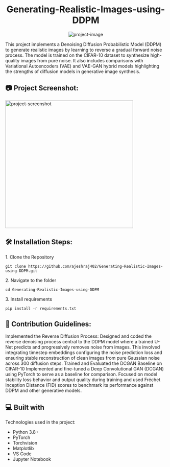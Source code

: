 <h1 align="center" id="title">Generating-Realistic-Images-using-DDPM</h1>

<p align="center"><img src="https://socialify.git.ci/ajeshraj402/Generating-Realistic-Images-using-DDPM/image?custom_description=A+diffusion-based+generative+model+trained+on+CIFAR-10+to+synthesize+realistic+images%2C+compared+against+VAE+and+VAE-GAN+baselines.&amp;description=1&amp;font=Bitter&amp;language=1&amp;name=1&amp;owner=1&amp;pattern=Brick+Wall&amp;theme=Light" alt="project-image"></p>

<p id="description">This project implements a Denoising Diffusion Probabilistic Model (DDPM) to generate realistic images by learning to reverse a gradual forward noise process. The model is trained on the CIFAR-10 dataset to synthesize high-quality images from pure noise. It also includes comparisons with Variational Autoencoders (VAE) and VAE-GAN hybrid models highlighting the strengths of diffusion models in generative image synthesis.</p>

<h2>📷 Project Screenshot:</h2>

<img src="https://drive.google.com/uc?id=1aaWCh-emXdLlsPqCJoGL5j8J6U44-ehh" alt="project-screenshot" width="400">

<h2>🛠️ Installation Steps:</h2>

<p>1. Clone the Repository</p>

```
git clone https://github.com/ajeshraj402/Generating-Realistic-Images-using-DDPM.git
```

<p>2. Navigate to the folder</p>

```
cd Generating-Realistic-Images-using-DDPM
```

<p>3. Install requirements</p>

```
pip install -r requirements.txt
```

<h2>🍰 Contribution Guidelines:</h2>

Implemented the Reverse Diffusion Process: Designed and coded the reverse denoising process central to the DDPM model where a trained U-Net predicts and progressively removes noise from images. This involved integrating timestep embeddings configuring the noise prediction loss and ensuring stable reconstruction of clean images from pure Gaussian noise across 300 diffusion steps. Trained and Evaluated the DCGAN Baseline on CIFAR-10 Implemented and fine-tuned a Deep Convolutional GAN (DCGAN) using PyTorch to serve as a baseline for comparison. Focused on model stability loss behavior and output quality during training and used Fréchet Inception Distance (FID) scores to benchmark its performance against DDPM and other generative models.

  
  
<h2>💻 Built with</h2>

Technologies used in the project:

*   Python 3.8+
*   PyTorch
*   Torchvision
*   Matplotlib
*   VS Code
*   Jupyter Notebook
